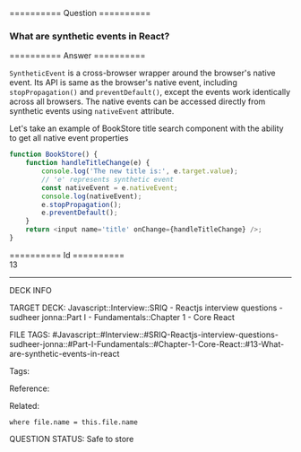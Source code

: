 ========== Question ==========  

### What are synthetic events in React?  

========== Answer ==========  

`SyntheticEvent` is a cross-browser wrapper around the browser's native event.
Its API is same as the browser's native event, including `stopPropagation()` and
`preventDefault()`, except the events work identically across all browsers. The
native events can be accessed directly from synthetic events using `nativeEvent`
attribute.

Let's take an example of BookStore title search component with the ability to
get all native event properties

```js
function BookStore() {
    function handleTitleChange(e) {
        console.log('The new title is:', e.target.value);
        // 'e' represents synthetic event
        const nativeEvent = e.nativeEvent;
        console.log(nativeEvent);
        e.stopPropagation();
        e.preventDefault();
    }
    return <input name='title' onChange={handleTitleChange} />;
}
```

========== Id ==========  
13

---

DECK INFO

TARGET DECK: Javascript::Interview::SRIQ - Reactjs interview questions - sudheer jonna::Part I - Fundamentals::Chapter 1 - Core React

FILE TAGS: #Javascript::#Interview::#SRIQ-Reactjs-interview-questions-sudheer-jonna::#Part-I-Fundamentals::#Chapter-1-Core-React::#13-What-are-synthetic-events-in-react

Tags:

Reference:

Related:

```dataview
where file.name = this.file.name
```
QUESTION STATUS: Safe to store
